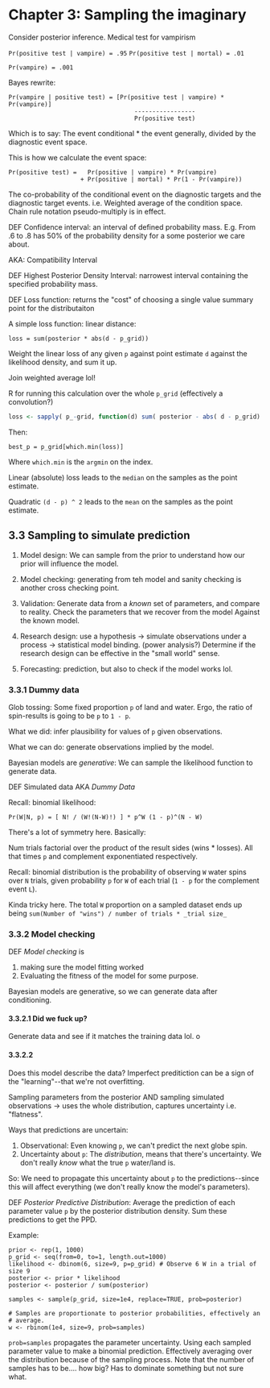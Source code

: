 # Chapter 3: Sampling the imaginary

Consider posterior inference. Medical test for vampirism

`Pr(positive test | vampire) = .95`
`Pr(positive test | mortal) = .01`

`Pr(vampire) = .001`

Bayes rewrite:
```
Pr(vampire | positive test) = [Pr(positive test | vampire) * Pr(vampire)]
                                   -----------------
                                   Pr(positive test)
```

Which is to say: The event conditional * the event generally, divided by the
diagnostic event space.

This is how we calculate the event space:
```
Pr(positive test) =   Pr(positive | vampire) * Pr(vampire)
                    + Pr(positive | mortal) * Pr(1 - Pr(vampire))
```

The co-probability of the conditional event on the diagnostic targets and the
diagnostic target events. i.e. Weighted average of the condition space. Chain
rule notation pseudo-multiply is in effect.


DEF
Confidence interval: an interval of defined probability mass. E.g. From .6 to
.8 has 50% of the probability density for a some posterior we care about.

AKA: Compatibility Interval

DEF
Highest Posterior Density Interval: narrowest interval containing the specified
probability mass.

DEF
Loss function: returns the "cost" of choosing a single value summary point for
the distributaiton

A simple loss function: linear distance:

```
loss = sum(posterior * abs(d - p_grid))
```

Weight the linear loss of any given `p` against point estimate `d` against the
likelihood density, and sum it up.

Join weighted average lol!

R for running this calculation over the whole `p_grid` (effectively a
convolution?)

``` R
loss <- sapply( p_-grid, function(d) sum( posterior - abs( d - p_grid) ) )
```

Then:

```
best_p = p_grid[which.min(loss)]
```

Where `which.min` is the `argmin` on the index.

Linear (absolute) loss leads to the `median` on the samples as the point
estimate.

Quadratic `(d - p) ^ 2` leads to the `mean` on the samples as the point
estimate.

## 3.3 Sampling to simulate prediction

1. Model design: We can sample from the prior to understand how our prior will
   influence the model.

2. Model checking: generating from teh model and sanity checking is another
   cross checking point.

3. Validation: Generate data from a _known_ set of parameters, and compare to
   reality. Check the parameters that we recover from the model Against the
   known model.

4. Research design: use a hypothesis -> simulate observations under a process
   -> statistical model binding. (power analysis?) Determine if the research
   design can be effective in the "small world" sense.

5. Forecasting: prediction, but also to check if the model works lol.

### 3.3.1 Dummy data

Glob tossing: Some fixed proportion `p` of land and water. Ergo, the ratio of
spin-results is going to be `p` to `1 - p`.

What we did: infer plausibility for values of `p` given observations.

What we can do: generate observations implied by the model.

Bayesian models are *generative*: We can sample the likelihood function to
generate data.

DEF
Simulated data AKA *Dummy Data*

Recall: binomial likelihood:
```
Pr(W|N, p) = [ N! / (W!(N-W)!) ] * p^W (1 - p)^(N - W)
```

There's a lot of symmetry here. Basically:

Num trials factorial over the product of the result sides (wins * losses). All
that times `p` and complement exponentiated respectively.

Recall: binomial distribution is the probability of observing `W` water spins
over `N` trials, given probability `p` for `W` of each trial (`1 - p` for the
complement event `L`).

Kinda tricky here. The total `W` proportion on a sampled dataset ends up being
`sum(Number of "wins") / number of trials * _trial size_`

### 3.3.2 Model checking

DEF
*Model checking* is
1. making sure the model fitting worked
2. Evaluating the fitness of the model for some purpose.

Bayesian models are generative, so we can generate data after conditioning.

#### 3.3.2.1 Did we fuck up?

Generate data and see if it matches the training data lol. o


#### 3.3.2.2

Does this model describe the data? Imperfect preditiction can be a sign of the
"learning"--that we're not overfitting.

Sampling parameters from the posterior AND sampling simulated observations ->
uses the whole distribution, captures uncertainty i.e. "flatness".

Ways that predictions are uncertain:
1. Observational: Even knowing `p`, we can't predict the next globe spin.
2. Uncertainty about `p`: The _distribution_, means that there's uncertainty.
   We don't really _know_ what the true `p` water/land is.

So: We need to propagate this uncertainty about `p` to the predictions--since
this will affect everything (we don't really know the model's parameters).

DEF
*Posterior Predictive Distribution*: Average the prediction of each parameter
value `p` by the posterior distribution density. Sum these predictions to get
the PPD.

Example:

```
prior <- rep(1, 1000)
p_grid <- seq(from=0, to=1, length.out=1000)
likelihood <- dbinom(6, size=9, p=p_grid) # Observe 6 W in a trial of size 9
posterior <- prior * likelihood
posterior <- posterior / sum(posterior)

samples <- sample(p_grid, size=1e4, replace=TRUE, prob=posterior)

# Samples are proportionate to posterior probabilities, effectively an
# average.
w <- rbinom(1e4, size=9, prob=samples)
```

`prob=samples` propagates the parameter uncertainty. Using each sampled
parameter value to make a binomial prediction. Effectively averaging over the
distribution because of the sampling process. Note that the number of samples
has to be.... how big? Has to dominate something but not sure what.
